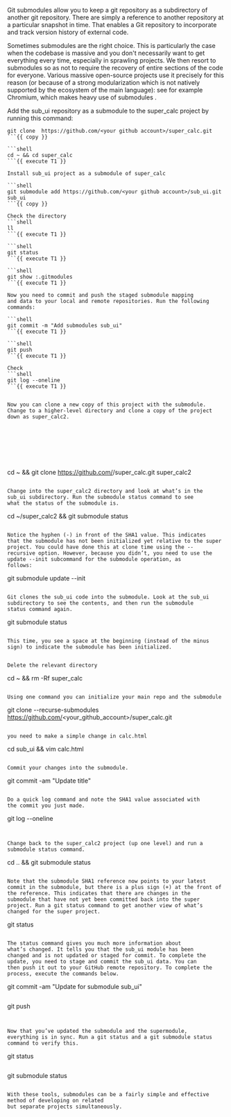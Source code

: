 Git submodules allow you to keep a git repository as a subdirectory of another git repository. 
There are simply a reference to another repository at a particular snapshot in time. 
That enables a Git repository to incorporate and track version history of external code.

Sometimes submodules are the right choice. 
This is particularly the case when the codebase is massive and you don't necessarily want to get everything every time, 
especially in sprawling projects. We then resort to submodules so as not to require the recovery of entire sections of
the code for everyone. Various massive open-source projects use it precisely for this reason (or because of a strong 
modularization which is not natively supported by the ecosystem of the main language): 
see for example Chromium, which makes heavy use of submodules .

Add the sub_ui repository as a submodule to the super_calc
project by running this command:
```shell
git clone  https://github.com/<your github account>/super_calc.git 
```{{ copy }}

```shell
cd ~ && cd super_calc
```{{ execute T1 }}

Install sub_ui project as a submodule of super_calc

```shell
git submodule add https://github.com/<your github account>/sub_ui.git sub_ui
```{{ copy }}

Check the directory 
```shell
ll
```{{ execute T1 }}

```shell
git status 
```{{ execute T1 }}

```shell
git show :.gitmodules
```{{ execute T1 }}

Now you need to commit and push the staged submodule mapping
and data to your local and remote repositories. Run the following
commands:

```shell
git commit -m "Add submodules sub_ui"
```{{ execute T1 }}

```shell
git push
```{{ execute T1 }}

Check 
```shell
git log --oneline
```{{ execute T1 }}


Now you can clone a new copy of this project with the submodule.
Change to a higher-level directory and clone a copy of the project
down as super_calc2.








```
cd ~ && git clone https://github.com/<your github account>/super_calc.git super_calc2
```{{ copy }}

Change into the super_calc2 directory and look at what’s in the
sub_ui subdirectory. Run the submodule status command to see
what the status of the submodule is.

```
cd ~/super_calc2 && git submodule status 
```{{ execute T1 }}

Notice the hyphen (-) in front of the SHA1 value. This indicates
that the submodule has not been initialized yet relative to the super
project. You could have done this at clone time using the --
recursive option. However, because you didn’t, you need to use the
update --init subcommand for the submodule operation, as
follows:

```
git submodule update --init
```{{ execute T1 }}

Git clones the sub_ui code into the submodule. Look at the sub_ui
subdirectory to see the contents, and then run the submodule
status command again.

```
git submodule status
```{{ execute T1 }}

This time, you see a space at the beginning (instead of the minus
sign) to indicate the submodule has been initialized.


Delete the relevant directory  
```
cd ~ && rm -Rf super_calc
```{{ execute T1 }}

Using one command you can initialize your main repo and the submodule 
```
git clone --recurse-submodules https://github.com/<your_github_account>/super_calc.git 
```{{ copy }}

you need to make a simple change in calc.html 

```
cd sub_ui && vim calc.html 
```{{ execute T1 }}

Commit your changes into the submodule.
```
git commit -am "Update title"
```{{ execute T1 }}

Do a quick log command and note the SHA1 value associated with
the commit you just made.

```
git log --oneline 
```{{ execute T1 }}


Change back to the super_calc2 project (up one level) and run a
submodule status command.

```
cd .. && git submodule status 
```{{ execute T1 }}

Note that the submodule SHA1 reference now points to your latest
commit in the submodule, but there is a plus sign (+) at the front of
the reference. This indicates that there are changes in the
submodule that have not yet been committed back into the super
project. Run a git status command to get another view of what’s
changed for the super project.

```
git status
```{{ execute T1 }}

The status command gives you much more information about
what’s changed. It tells you that the sub_ui module has been
changed and is not updated or staged for commit. To complete the
update, you need to stage and commit the sub_ui data. You can
then push it out to your GitHub remote repository. To complete the
process, execute the commands below.

```
git commit -am "Update for submodule sub_ui"
```{{ execute T1 }}

```
git  push
```{{ execute T1 }}


Now that you’ve updated the submodule and the supermodule,
everything is in sync. Run a git status and a git submodule status
command to verify this.

```
git status
```{{ execute T1 }}

```
git  submodule status
```{{ execute T1 }}

With these tools, submodules can be a fairly simple and effective method of developing on related
but separate projects simultaneously.


